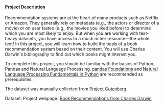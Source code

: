 <h4>Project Description</h4>
      <p>Recommendation systems are at the heart of many products such as Netflix or Amazon. They generally rely on metadata (e.g., the actors or director of a movie) or on user tastes (e.g., the movies you liked before) to determine which you are most likely to enjoy. 
But when you are working with text-heavy datasets, you have access to a much richer resource—the whole text! In this project, you will learn how to build the basis of a book recommendation system based on their content. You will use Charles Darwin's bibliography to find out which books might interest you.</p>

<p>To complete this project, you should be familiar with the basics of Python, Pandas and Natural Language Processing. <a href="https://www.datacamp.com/courses/pandas-foundations">pandas Foundations</a> and <a href="https://www.datacamp.com/courses/natural-language-processing-fundamentals-in-python">Natural Language Processing Fundamentals in Python</a> are recommended as prerequisites.</p>

<p>The dataset was manually collected from <a href="https://www.gutenberg.org">Project Gutenberg</a>.</p>


Dataset: 
Project webpage: <a href="https://learn.datacamp.com/projects/607">
Book Recommendations from Charles Darwin
</a>
